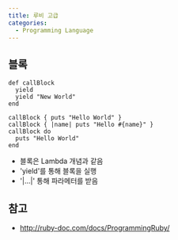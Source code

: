 ```yaml
---
title: 루비 고급
categories: 
  - Programming Language
---
```



블록
---
```
def callBlock
  yield
  yield "New World"
end

callBlock { puts "Hello World" }
callBlock { |name| puts "Hello #{name}" }
callBlock do
  puts "Hello World"
end
```
* 블록은 Lambda 개념과 같음
* 'yield'를 통해 블록을 실행
* '|...|' 통해 파라메터를 받음

참고
---
* <http://ruby-doc.com/docs/ProgrammingRuby/>